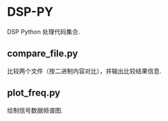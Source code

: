 # DSP-PY

DSP Python 处理代码集合.

## compare_file.py

比较两个文件（按二进制内容对比），并输出比较结果信息.

## plot_freq.py

绘制信号数据频谱图.
